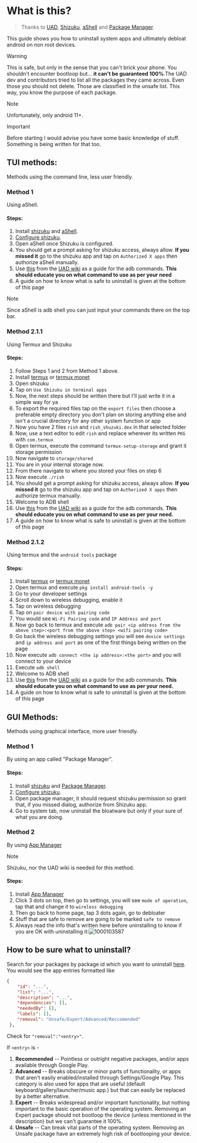 # What is this?

>Thanks to [UAD](https://github.com/0x192/universal-android-debloater/), [Shizuku](https://github.com/RikkaApps/Shizuku), [aShell](https://gitlab.com/sunilpaulmathew/ashell) and [Package Manager](https://github.com/SmartPack/PackageManager).

This guide shows you how to uninstall system apps and ultimately debloat android on non root devices.

>[!WARNING]
>This is safe, but only in the sense that you can't brick your phone. You shouldn't encounter bootloop but... **it can't be guaranteed 100%**.The UAD dev and contributors tried to list all the packages they came across. Even those you should not delete. Those are classified in the unsafe list. This way, you know the purpose of each package.

>[!NOTE]
>Unfortunately, only android 11+.

>[!IMPORTANT]
>Before starting I would advise you have some basic knowledge of stuff. Something is being written for that too.

## TUI methods:

Methods using the command line, less user friendly.

### Method 1

Using aShell.
#### Steps:
 1. Install [shizuku](https://github.com/RikkaApps/Shizuku/releases) and [aShell](https://f-droid.org/en/packages/in.sunilpaulmathew.ashell/).
 2. [Configure shizuku](https://shizuku.rikka.app/guide/setup/).
 3. Open aShell once Shizuku is configured.
 4. You should get a prompt asking for shizuku access, always allow. **If you missed it** go to the shizuku app and tap on `Authorized X apps` then authorize aShell manually.
 5. Use [this](https://github.com/0x192/universal-android-debloater/wiki/FAQ#what-are-the-adb-commands-used-by-uad) from the [UAD wiki](https://github.com/0x192/universal-android-debloater/wiki) as a guide for the adb commands. **This should educate you on what command to use as per your need**
 6. A guide on how to know what is safe to uninstall is given at the bottom of this page

>[!NOTE]
>Since aShell is adb shell you can just input your commands there on the top bar.
### Method 2.1.1

Using Termux and Shizuku

#### Steps:
1. Follow Steps 1 and 2 from Method 1 above.
2. Install [termux](https://f-droid.org/packages/com.termux/) or [termux monet](https://github.com/HardcodedCat/termux-monet)
3. Open shizuku 
4. Tap on `Use Shizuku in terminal apps` 
5. Now, the next steps should be written there but I'll just write it in a simple way for ya
6. To export the required files tap on the `export files` then choose a preferable empty directory you don't plan on storing anything else and isn't a crucial directory for any other system function or app
7. Now you have 2 files `rish` and `rish_shuzuki.dex` in that selected folder
8. Now, use a text editor to edit `rish` and replace wherever its written `PKG` with `com.termux`
9. Open termux, execute the command `termux-setup-storage` and grant it storage permission 
10. Now navigate to `storage/shared`
11. You are in your internal storage now.
12. From there navigate to where you stored your files on step 6
13. Now execute `./rish` 
14. You should get a prompt asking for shizuku access, always allow. **If you missed it** go to the shizuku app and tap on `Authorized X apps` then authorize termux manually.
15. Welcome to ADB shell
16. Use [this](https://github.com/0x192/universal-android-debloater/wiki/FAQ#what-are-the-adb-commands-used-by-uad) from the [UAD wiki](https://github.com/0x192/universal-android-debloater/wiki) as a guide for the adb commands. **This should educate you on what command to use as per your need.**
17. A guide on how to know what is safe to uninstall is given at the bottom of this page


### Method 2.1.2

Using termux and the `android tools` package

#### Steps:
1. Install [termux](https://f-droid.org/packages/com.termux/) or [termux monet](https://github.com/HardcodedCat/termux-monet)
2. Open termux and execute `pkg install android-tools -y`
3. Go to your developer settings
4. Scroll down to wireless debugging, enable it
5. Tap on wireless debugging
6. Tap on `pair device with pairing code`   
7. You would see `Wi-Fi Pairing code` and `IP Address and port`
8. Now go back to termux and execute `adb pair <ip address from the above step>:<port from the above step> <wifi pairing code>`
9. Go back the wireless debugging settings you will see `device settings` and `ip address and port` as one of the first things being written on the page
10. Now execute `adb connect <the ip address>:<the port>` and you will connect to your device
11. Execute `adb shell`
12. Welcome to ADB shell
13. Use [this](https://github.com/0x192/universal-android-debloater/wiki/FAQ#what-are-the-adb-commands-used-by-uad) from the [UAD wiki](https://github.com/0x192/universal-android-debloater/wiki) as a guide for the adb commands. **This should educate you on what command to use as per your need.**
14. A guide on how to know what is safe to uninstall is given at the bottom of this page

## GUI Methods:

Methods using graphical interface, more user friendly.

### Method 1

By using an app called "Package Manager".

#### Steps:
 1. Install [shizuku](https://github.com/RikkaApps/Shizuku/releases) and [Package Manager](https://f-droid.org/packages/com.smartpack.packagemanager/).
 2. [Configure shizuku](https://shizuku.rikka.app/guide/setup/).
 3. Open package manager, it should request shizuku permission so grant that, if you missed dialog, authorize from Shizuku app.
 4. Go to system tab, now uninstall the bloatware but only if your sure of what you are doing.

### Method 2

By using [App Manager](https://github.com/MuntashirAkon/AppManager)

>[!NOTE]
>Shizuku, nor the UAD wiki is needed for this method.

#### Steps:
1. Install [App Manager](https://github.com/MuntashirAkon/AppManager/releases)
2. Click 3 dots on top, then go to settings, you will see `mode of operation`, tap that and change it to `wireless debugging`
3. Then go back to home page, tap 3 dots again, go to debloater
4. Stuff that are safe to remove are going to be marked `safe to remove`
5. Always read the info that's written here before uninstalling to know if you are OK with uninstalling it:![1000103587](https://github.com/rickdtc/debloat-android-without-pc/assets/74096544/9a140bbc-7370-40cf-ad8d-fd7bb64c5c6e)



## How to be sure what to uninstall?
Search for your packages by package id which you want to uninstall [here](https://github.com/0x192/universal-android-debloater/blob/main/resources/assets/uad_lists.json).
You would see the app entries formatted like
```JSON
{
    "id": "...",
    "list": "...",
    "description": "...",
    "dependencies": [],
    "neededBy": [],
    "labels": [],
    "removal": "Unsafe/Expert/Advanced/Reccomended"
 },
 ```

Check for `"removal":"<entry>"`.

If `<entry>` is - 

1. **Recommended** -- Pointless or outright negative packages, and/or apps available through Google Play.
2. **Advanced** -- Breaks obscure or minor parts of functionality, or apps that aren't easily enabled/installed through Settings/Google Play. This category is also used for apps that are useful (default keyboard/gallery/launcher/music app.) but that can easily be replaced by a better alternative.
3. **Expert** -- Breaks widespread and/or important functionality, but nothing important to the basic operation of the operating system. Removing an Expert package should not bootloop the device (unless mentioned in the description) but we can't guarantee it 100%.
4. **Unsafe** -- Can break vital parts of the operating system. Removing an Unsafe package have an extremely high risk of bootlooping your device.

